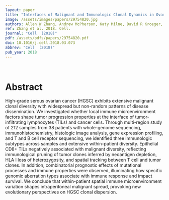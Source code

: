 ```yaml
---
layout: paper
title: "Interfaces of Malignant and Immunologic Clonal Dynamics in Ovarian Cancer."
image: /assets/images/papers/29754820.jpg
authors: Allen W Zhang, Andrew McPherson, Katy Milne, David R Kroeger, Phineas T Hamilton, Alex Miranda, Tyler Funnell, Nicole Little, Camila P E de Souza, Sonya Laan, Stacey LeDoux, Dawn R Cochrane, Jamie L P Lim, Winnie Yang, Andrew Roth, Maia A Smith, Julie Ho, Kane Tse, Thomas Zeng, Inna Shlafman, Michael R Mayo, Richard Moore, Henrik Failmezger, Andreas Heindl, Yi Kan Wang, Ali Bashashati, Diljot S Grewal, Scott D Brown, Daniel Lai, Adrian N C Wan, Cydney B Nielsen, Curtis Huebner, Basile Tessier-Cloutier, Michael S Anglesio, Alexandre Bouchard-Côté, Yinyin Yuan, Wyeth W Wasserman, C Blake Gilks, Anthony N Karnezis, Samuel Aparicio, Jessica N McAlpine, David G Huntsman, Robert A Holt, Brad H Nelson, Sohrab P Shah
ref: Zhang et al. 2018. Cell.
journal: "Cell  (2018)"
pdf: /assets/pdfs/papers/29754820.pdf
doi: 10.1016/j.cell.2018.03.073
abbrev: "Cell  (2018)"
pub_year: 2018
---
```


<br />
<div data-badge-popover="right" data-badge-type="donut" data-pmid="29754820" data-hide-no-mentions="true" class="altmetric-embed"></div>

# Abstract

High-grade serous ovarian cancer (HGSC) exhibits extensive malignant clonal diversity with widespread but non-random patterns of disease dissemination. We investigated whether local immune microenvironment factors shape tumor progression properties at the interface of tumor-infiltrating lymphocytes (TILs) and cancer cells. Through multi-region study of 212 samples from 38 patients with whole-genome sequencing, immunohistochemistry, histologic image analysis, gene expression profiling, and T and B cell receptor sequencing, we identified three immunologic subtypes across samples and extensive within-patient diversity. Epithelial CD8+ TILs negatively associated with malignant diversity, reflecting immunological pruning of tumor clones inferred by neoantigen depletion, HLA I loss of heterozygosity, and spatial tracking between T cell and tumor clones. In addition, combinatorial prognostic effects of mutational processes and immune properties were observed, illuminating how specific genomic aberration types associate with immune response and impact survival. We conclude that within-patient spatial immune microenvironment variation shapes intraperitoneal malignant spread, provoking new evolutionary perspectives on HGSC clonal dispersion.


